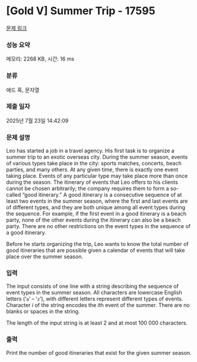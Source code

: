 # [Gold V] Summer Trip - 17595 

[문제 링크](https://www.acmicpc.net/problem/17595) 

### 성능 요약

메모리: 2268 KB, 시간: 16 ms

### 분류

애드 혹, 문자열

### 제출 일자

2025년 7월 23일 14:42:09

### 문제 설명

<p>Leo has started a job in a travel agency. His first task is to organize a summer trip to an exotic overseas city. During the summer season, events of various types take place in the city: sports matches, concerts, beach parties, and many others. At any given time, there is exactly one event taking place. Events of any particular type may take place more than once during the season. The itinerary of events that Leo offers to his clients cannot be chosen arbitrarily; the company requires them to form a so-called “good itinerary.” A good itinerary is a consecutive sequence of at least two events in the summer season, where the first and last events are of different types, and they are both unique among all event types during the sequence. For example, if the first event in a good itinerary is a beach party, none of the other events during the itinerary can also be a beach party. There are no other restrictions on the event types in the sequence of a good itinerary.</p>

<p>Before he starts organizing the trip, Leo wants to know the total number of good itineraries that are possible given a calendar of events that will take place over the summer season.</p>

### 입력 

 <p>The input consists of one line with a string describing the sequence of event types in the summer season. All characters are lowercase English letters (’<code>a</code>’ – ’<code>z</code>’), with different letters represent different types of events. Character <em>i</em> of the string encodes the <em>i</em>th event of the summer. There are no blanks or spaces in the string.</p>

<p>The length of the input string is at least 2 and at most 100 000 characters.</p>

### 출력 

 <p>Print the number of good itineraries that exist for the given summer season.</p>

